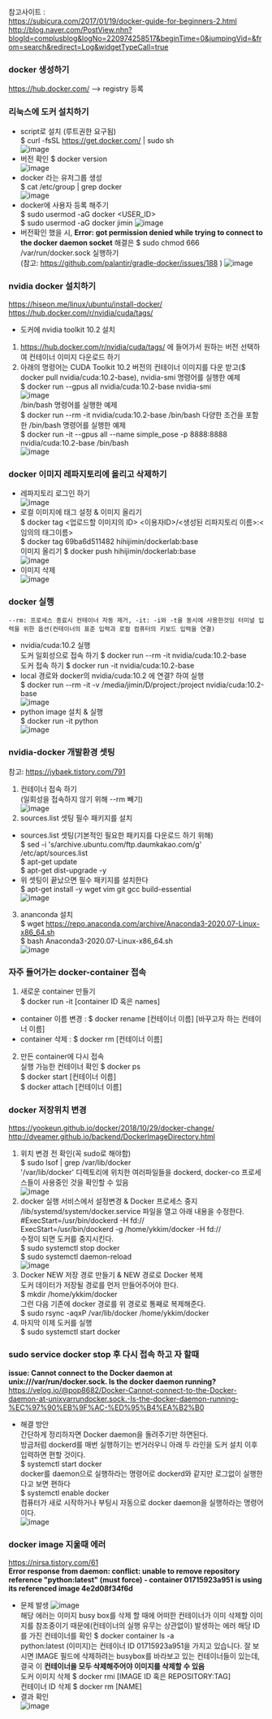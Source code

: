 참고사이트 :  
https://subicura.com/2017/01/19/docker-guide-for-beginners-2.html  
http://blog.naver.com/PostView.nhn?blogId=complusblog&logNo=220974258517&beginTime=0&jumpingVid=&from=search&redirect=Log&widgetTypeCall=true  

### docker 생성하기
https://hub.docker.com/ --> registry 등록  

### 리눅스에 도커 설치하기
- script로 설치 (루트권한 요구됨)  
$ curl -fsSL https://get.docker.com/ | sudo sh  
![image](https://user-images.githubusercontent.com/56099627/89248549-fe43c680-d64a-11ea-87e9-15ece01f95b8.png)  
- 버전 확인 $ docker version  
![image](https://user-images.githubusercontent.com/56099627/89249042-21bb4100-d64c-11ea-96f9-63840894d615.png)  
- docker 라는 유저그룹 생성  
$ cat /etc/group | grep docker  
![image](https://user-images.githubusercontent.com/56099627/89250225-3947f900-d64f-11ea-8f49-1698ad2ba3ec.png)  
- docker에 사용자 등록 해주기  
$ sudo usermod -aG docker <USER_ID>  
$ sudo usermod -aG docker jimin 
![image](https://user-images.githubusercontent.com/56099627/89253996-13bfed00-d659-11ea-983f-d8b7cbcb6840.png)  
- 버전확인 했을 시, **Error: got permission denied while trying to connect to the docker daemon socket** 해결은 $ sudo chmod 666 /var/run/docker.sock 실행하기  
(참고: https://github.com/palantir/gradle-docker/issues/188 )
![image](https://user-images.githubusercontent.com/56099627/89254188-8af58100-d659-11ea-9b6b-4d959ea29681.png)  

### nvidia docker 설치하기  
https://hiseon.me/linux/ubuntu/install-docker/  
https://hub.docker.com/r/nvidia/cuda/tags/  
- 도커에 nvidia toolkit 10.2 설치  
1. https://hub.docker.com/r/nvidia/cuda/tags/ 에 들어가서 원하는 버전 선택하여 컨테이너 이미지 다운로드 하기
2. 아래의 명령어는 CUDA Toolkit 10.2 버전의 컨테이너 이미지를 다운 받고($ docker pull nvidia/cuda:10.2-base), nvidia-smi 명령어를 실행한 예제  
$ docker run --gpus all nvidia/cuda:10.2-base nvidia-smi  
![image](https://user-images.githubusercontent.com/56099627/89255755-6bf8ee00-d65d-11ea-949b-4f00751ae892.png)  
/bin/bash 명령어를 실행한 예제  
$ docker run --rm -it nvidia/cuda:10.2-base /bin/bash
다양한 조건을 포함한 /bin/bash 명령어를 실행한 예제  
$ docker run -it --gpus all --name simple_pose -p 8888:8888 nvidia/cuda:10.2-base /bin/bash  
![image](https://user-images.githubusercontent.com/56099627/90747373-c8ba0100-e30b-11ea-8200-ec478fcefbb8.png)  

### docker 이미지 레파지토리에 올리고 삭제하기
- 레파지토리 로그인 하기  
![image](https://user-images.githubusercontent.com/56099627/89258912-1a079680-d664-11ea-95ee-2e2cac7a6466.png)  
- 로컬 이미지에 태그 설정 & 이미지 올리기  
$ docker tag <업로드할 이미지의 ID> <이용자ID>/<생성된 리파지토리 이름>:<임의의 태그이름>  
$ docker tag 69ba6d511482 hihijimin/dockerlab:base  
이미지 올리기 $ docker push hihijimin/dockerlab:base  
![image](https://user-images.githubusercontent.com/56099627/89259251-dbbea700-d664-11ea-9e84-1aab87a9af62.png)  
- 이미지 삭제  
![image](https://user-images.githubusercontent.com/56099627/89259713-dca40880-d665-11ea-8bbc-8de8ca648c9b.png)  

### docker 실행
```
--rm: 프로세스 종료시 컨테이너 자동 제거, -it: -i와 -t을 동시에 사용한것임 터미널 입력을 위한 옵션(컨테이너의 표준 입력과 로컬 컴퓨터의 키보드 입력을 연결)
```
- nvidia/cuda:10.2 실행  
도커 일회성으로 접속 하기 $ docker run --rm -it nvidia/cuda:10.2-base  
도커 접속 하기 $ docker run -it nvidia/cuda:10.2-base  
- local 경로와 docker의 nvidia/cuda:10.2 에 연결? 하여 실행  
$ docker run --rm -it -v /media/jimin/D/project:/project  nvidia/cuda:10.2-base  
![image](https://user-images.githubusercontent.com/56099627/89272044-8a201780-d678-11ea-97e6-09de7e65e085.png)  
- python image 설치 & 실행  
$ docker run -it python  
![image](https://user-images.githubusercontent.com/56099627/89280062-12a3b580-d683-11ea-9a35-e796dcbccabe.png)  

### nvidia-docker 개발환경 셋팅
참고: https://jybaek.tistory.com/791  
1. 컨테이너 접속 하기  
(일회성을 접속하지 않기 위해 --rm 빼기)  
![image](https://user-images.githubusercontent.com/56099627/90592528-bf079f00-e220-11ea-99ec-b880c44cb70c.png)  
2. sources.list 셋팅 필수 패키지를 설치  
- sources.list 셋팅(기본적인 필요한 패키지를 다운로드 하기 위해)  
$ sed -i 's/archive.ubuntu.com/ftp.daumkakao.com/g' /etc/apt/sources.list  
$ apt-get update  
$ apt-get dist-upgrade -y  
- 위 셋팅이 끝났으면 필수 패키지를 설치한다  
$ apt-get install -y wget vim git gcc  build-essential  
![image](https://user-images.githubusercontent.com/56099627/90592623-fbd39600-e220-11ea-85a6-fd372f655007.png)  
3. ananconda 설치  
$ wget https://repo.anaconda.com/archive/Anaconda3-2020.07-Linux-x86_64.sh  
$ bash Anaconda3-2020.07-Linux-x86_64.sh  
![image](https://user-images.githubusercontent.com/56099627/90592994-e14dec80-e221-11ea-8ebf-6992ceadb8d5.png)  

### 자주 들어가는 docker-container 접속
1. 새로운 container 만들기  
$ docker run -it [container ID 혹은 names]  
- container 이름 변경 : $ docker rename [컨테이너 이름] [바꾸고자 하는 컨테이너 이름]  
- container 삭제 : $ docker rm [컨테이너 이름]  
2. 만든 container에 다시 접속  
실행 가능한 컨테이너 확인 $ docker ps  
$ docker start [컨테이너 이름]  
$ docker attach [컨테이너 이름]  

### docker 저장위치 변경
https://yookeun.github.io/docker/2018/10/29/docker-change/  
http://dveamer.github.io/backend/DockerImageDirectory.html  
1. 위치 변경 전 확인(꼭 sudo로 해야함)  
$ sudo lsof | grep /var/lib/docker  
'/var/lib/docker' 디렉토리에 위치한 여러파일들을 dockerd, docker-co 프로세스들이 사용중인 것을 확인할 수 있음  
![image](https://user-images.githubusercontent.com/56099627/90712640-731b2f80-e2de-11ea-8d74-336d43aecb33.png)  
2. docker 실행 서비스에서 설정변경 & Docker 프로세스 중지  
/lib/systemd/system/docker.service 파일을 열고 아래 내용을 수정한다.  
#ExecStart=/usr/bin/dockerd -H fd://  
ExecStart=/usr/bin/dockerd -g /home/ykkim/docker -H fd://  
수정이 되면 도커를 중지시킨다.  
$ sudo systemctl stop docker  
$ sudo systemctl daemon-reload  
![image](https://user-images.githubusercontent.com/56099627/90723669-293f4300-e2f8-11ea-8c16-ea2c6bc7b225.png)  
3. Docker NEW 저장 경로 만들기 & NEW 경로로 Docker 복제  
도커 데이터가 저장될 경로를 먼저 만들어주어야 한다.  
$ mkdir /home/ykkim/docker  
그런 다음 기존에 docker 경로를 위 경로로 통째로 복제해준다.  
$ sudo rsync -aqxP /var/lib/docker /home/ykkim/docker  
4. 마지막 이제 도커를 실행  
$ sudo systemctl start docker  

### sudo service docker stop 후 다시 접속 하고 자 할때 
**issue: Cannot connect to the Docker daemon at unix:///var/run/docker.sock. Is the docker daemon running?**
https://velog.io/@pop8682/Docker-Cannot-connect-to-the-Docker-daemon-at-unixvarrundocker.sock.-Is-the-docker-daemon-running-%EC%97%90%EB%9F%AC-%ED%95%B4%EA%B2%B0  
- 해결 방안  
간단하게 정리하자면 Docker daemon을 돌려주기만 하면된다.  
방금처럼 dockerd를 매번 실행하기는 번거러우니 아래 두 라인을 도커 설치 이후 입력하면 편할 것이다.  
$ systemctl start docker  
docker를 daemon으로 실행하라는 명령어로 dockerd와 같지만 로그없이 실행한다고 보면 편하다  
$ systemctl enable docker  
컴퓨터가 새로 시작하거나 부팅시 자동으로 docker daemon을 실행하라는 명령어이다.  
![image](https://user-images.githubusercontent.com/56099627/90713572-98a93880-e2e0-11ea-81e9-c831996d0c45.png)  

### docker image 지울때 에러
https://nirsa.tistory.com/61  
**Error response from daemon: conflict: unable to remove repository reference "python:latest" (must force) - container 01715923a951 is using its referenced image 4e2d08f34f6d**  
- 문제 발생
![image](https://user-images.githubusercontent.com/56099627/90725811-af10bd80-e2fb-11ea-9b52-f6d45f974ae8.png)  
해당 에러는 이미지 busy box를 삭제 할 때에 어떠한 컨테이너가 이미 삭제할 이미지를 참조중이기 때문에(컨테이너의 실행 유무는 상관없이) 발생하는 에러 
해당 ID 를 가진 컨테이너를 확인 $ docker container ls -a  
python:latest (이미지)는 컨테이너 ID 01715923a951을 가지고 있습니다. 잘 보시면 IMAGE 필드에 삭제하려는 busybox를 바라보고 있는 컨테이너들이 있는데, 결국 이 **컨테이너을 모두 삭제해주어야 이미지를 삭제할 수 있음**  
도커 이미지 삭제 $ docker rmi [IMAGE ID 혹은 REPOSITORY:TAG]  
컨테이너 ID 삭제 $ docker rm [NAME]  
- 결과 확인  
![image](https://user-images.githubusercontent.com/56099627/90726382-9654d780-e2fc-11ea-9572-c37e07ae0dcf.png)  
